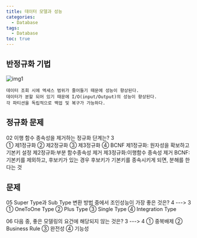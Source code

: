 ```yaml
---
title: 데이터 모델과 성능
categories:
  - Database
tags:
  - Database
toc: true
---
```


## 반정규화 기법
![img1](./images/../../../../assets/images/d5.JPG)

```
데이터 조회 시에 엑세스 범위가 줄어들기 때문에 성능이 향상된다.
데이터가 분할 되어 있기 때문에 I/O(input/Output)의 성능이 향상된다.
각 파티션을 독립적으로 백업 및 복구가 가능하다.
```

## 정규화 문제
02 이행 함수 종속성을 제거하는 정규화 단계는? 3  
① 제1정규화 ② 제2정규화 ③ 제3정규화 ④ BCNF
제1정규화: 원자성을 확보하고 기본키 설정
제2정규화:부분 함수종속성 제거
제3정규화:이행함수 종속성 제거
BCNF: 기본키를  제외하고, 후보키가 있는 경우 
후보키가 기본키를 종속시키게 되면, 분해를 한다는 것

## 문제
05 Super Type과 Sub Type 변환 방법 중에서 조인성능이 가장 좋은 것은? 4 ---> 3
① OneToOne Type ② Plus Type ③ Single Type ④ Integration Type

06 다음 중, 좋은 모델링의 요건에 해당되지 않는 것은? 3 ---> 4
① 중복배제 ② Business Rule ③ 완전성 ④ 기능성





